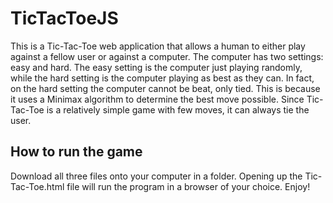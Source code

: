 # TicTacToeJS

This is a Tic-Tac-Toe web application that allows a human to either play against a fellow user or against a computer. The computer has two settings: easy and hard.  The easy setting is the computer just playing randomly, while the hard setting is the computer playing as best as they can.  In fact, on the hard setting the computer cannot be beat, only tied.  This is because it uses a Minimax algorithm to determine the best move possible.  Since Tic-Tac-Toe is a relatively simple game with few moves, it can always tie the user.  

## How to run the game

Download all three files onto your computer in a folder.  Opening up the Tic-Tac-Toe.html file will run the program in a browser of your choice. Enjoy!
